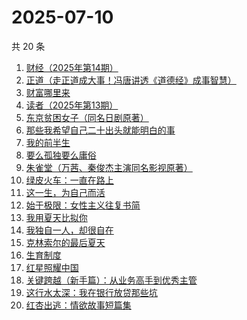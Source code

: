 # 2025-07-10

共 20 条

<!-- BEGIN WEREAD -->
<!-- 最后更新时间 2025-07-10 17:30:49 +0800 -->
1. [财经（2025年第14期）](https://weread.qq.com/web/bookDetail/0a832830813aba1ccg011858)
1. [正道（走正道成大事！冯唐讲透《道德经》成事智慧）](https://weread.qq.com/web/bookDetail/24332af0813aba184g018628)
1. [财富哪里来](https://weread.qq.com/web/bookDetail/db132e70813ab7ec0g01236f)
1. [读者（2025年第13期）](https://weread.qq.com/web/bookDetail/019329e0813aba1bbg014b0e)
1. [东京贫困女子（同名日剧原著）](https://weread.qq.com/web/bookDetail/26232650726a0c0e262f770)
1. [那些我希望自己二十出头就能明白的事](https://weread.qq.com/web/bookDetail/eba32660813aba0edg0190fb)
1. [我的前半生](https://weread.qq.com/web/bookDetail/6b732340813aba15cg0140db)
1. [要么孤独要么庸俗](https://weread.qq.com/web/bookDetail/83b327d0813aba1a2g0147f6)
1. [朱雀堂（万茜、秦俊杰主演同名影视原著）](https://weread.qq.com/web/bookDetail/fc632890813aba149g0104ed)
1. [绿皮火车：一直在路上](https://weread.qq.com/web/bookDetail/12a32de0813aba15cg018ce8)
1. [这一生，为自己而活](https://weread.qq.com/web/bookDetail/bb632f60718c7819bb6f666)
1. [始于极限：女性主义往复书简](https://weread.qq.com/web/bookDetail/aab32550813ab7368g013d4a)
1. [我用夏天比拟你](https://weread.qq.com/web/bookDetail/6ba32380813aba18cg0100c0)
1. [我独自一人，却很自在](https://weread.qq.com/web/bookDetail/f6832190813aba182g011052)
1. [克林索尔的最后夏天](https://weread.qq.com/web/bookDetail/2eb32580813aba09dg01940c)
1. [生育制度](https://weread.qq.com/web/bookDetail/f9132af07165a293f91a6ec)
1. [红星照耀中国](https://weread.qq.com/web/bookDetail/8ba32ef07183b76a8ba27cd)
1. [关键跨越（新手篇）：从业务高手到优秀主管](https://weread.qq.com/web/bookDetail/08132510721e4236081430c)
1. [这行水太深：我在银行放贷那些坑](https://weread.qq.com/web/bookDetail/23332960813aba149g012c0f)
1. [红杏出逃：情欲故事短篇集](https://weread.qq.com/web/bookDetail/5f9323c0813ab9faeg01613e)
<!-- END WEREAD -->
